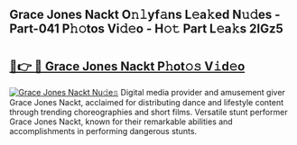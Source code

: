 ## Grace Jones Nackt O𝚗𝚕yf𝚊ns L𝚎a𝚔ed N𝚞𝚍es - Part-041 P𝚑𝚘tos Vi𝚍𝚎o - H𝚘𝚝 Part L𝚎a𝚔s 2IGz5

# <h2><a href="http://kf989l.oniu.top/?m=Grace+Jones+Nackt">🔗👉 🔴 Grace Jones Nackt P𝚑ot𝚘𝚜 V𝚒d𝚎o</a></h2>

[![Grace Jones Nackt Nu𝚍e𝚜](https://i.imgur.com/0qMVB7G.gif)](http://kf989l.oniu.top/?m=Grace+Jones+Nackt)
Digital media provider and amusement giver Grace Jones Nackt, acclaimed for distributing dance and lifestyle content through trending choreographies and short films. Versatile stunt performer Grace Jones Nackt, known for their remarkable abilities and accomplishments in performing dangerous stunts.  
